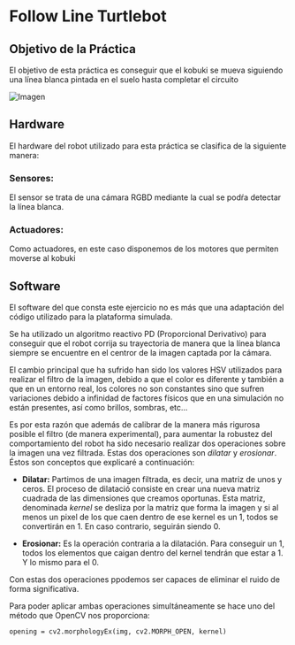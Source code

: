 # Follow Line Turtlebot

## Objetivo de la Práctica
El objetivo de esta práctica es conseguir que el kobuki se mueva siguiendo una línea blanca pintada en el suelo hasta completar el circuito

![Imagen](https://www.turtlebot.com/assets/images/turtlebot2e.png)

## Hardware

El hardware del robot utilizado para esta práctica se clasifica de la siguiente manera:

### Sensores:

El sensor se trata de una cámara RGBD mediante la cual se podŕa detectar la línea blanca.

### Actuadores:

Como actuadores, en este caso disponemos de los motores que permiten moverse al kobuki

## Software

El software del que consta este ejercicio no es más que una adaptación del código utilizado para la plataforma simulada.

Se ha utilizado un algoritmo reactivo PD (Proporcional Derivativo) para conseguir que el robot corrija su trayectoria de manera que la línea blanca siempre se encuentre en el centror de la imagen captada por la cámara.

El cambio principal que ha sufrido han sido los valores HSV utilizados para realizar el filtro de la imagen, debido a que el
color es diferente y también a que en un entorno real, los colores no son constantes sino que sufren variaciones debido a infinidad de factores físicos que en una simulación no están presentes, así como brillos, sombras, etc...

Es por esta razón que además de calibrar de la manera más rigurosa posible el filtro (de manera experimental), para aumentar la robustez del comportamiento del robot ha sido necesario realizar dos operaciones sobre la imagen una vez filtrada. Estas dos operaciones son *dilatar* y *erosionar*. Éstos son conceptos que explicaré a continuación:

* **Dilatar:** Partimos de una imagen filtrada, es decir, una matriz de unos y ceros. El proceso de dilatació consiste en crear una nueva matriz cuadrada de las dimensiones que creamos oportunas. Esta matriz, denominada *kernel* se desliza por la matriz que forma la imagen y si al menos un pixel de los que caen dentro de ese kernel es un 1, todos se convertirán en 1. En caso contrario, seguirán siendo 0.

* **Erosionar:** Es la operación contraria a la dilatación. Para conseguir un 1, todos los elementos que caigan dentro del kernel tendrán que estar a 1. Y lo mismo para el 0.

Con estas dos operaciones ppodemos ser capaces de eliminar el ruido de forma significativa. 

Para poder aplicar ambas operaciones simultáneamente se hace uno del método que OpenCV nos proporciona:
```
opening = cv2.morphologyEx(img, cv2.MORPH_OPEN, kernel)
```

